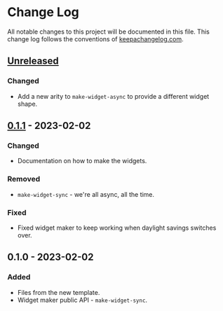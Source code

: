 # Change Log
All notable changes to this project will be documented in this file. This change log follows the conventions of [keepachangelog.com](http://keepachangelog.com/).

## [Unreleased]
### Changed
- Add a new arity to `make-widget-async` to provide a different widget shape.

## [0.1.1] - 2023-02-02
### Changed
- Documentation on how to make the widgets.

### Removed
- `make-widget-sync` - we're all async, all the time.

### Fixed
- Fixed widget maker to keep working when daylight savings switches over.

## 0.1.0 - 2023-02-02
### Added
- Files from the new template.
- Widget maker public API - `make-widget-sync`.

[Unreleased]: https://sourcehost.site/your-name/cheetah.slf4j.layout/compare/0.1.1...HEAD
[0.1.1]: https://sourcehost.site/your-name/cheetah.slf4j.layout/compare/0.1.0...0.1.1
